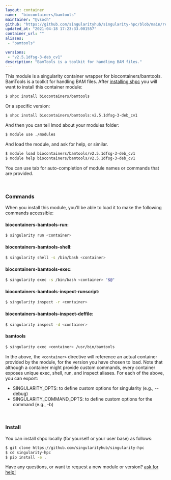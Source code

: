 ```yaml
---
layout: container
name:  "biocontainers/bamtools"
maintainer: "@vsoch"
github: "https://github.com/singularityhub/singularity-hpc/blob/main/registry/biocontainers/bamtools/container.yaml"
updated_at: "2021-04-18 17:23:33.001557"
container_url: ""
aliases:
 - "bamtools"

versions:
 - "v2.5.1dfsg-3-deb_cv1"
description: "BamTools is a toolkit for handling BAM files."
---
```


This module is a singularity container wrapper for biocontainers/bamtools.
BamTools is a toolkit for handling BAM files.
After [installing shpc](#install) you will want to install this container module:

```bash
$ shpc install biocontainers/bamtools
```

Or a specific version:

```bash
$ shpc install biocontainers/bamtools:v2.5.1dfsg-3-deb_cv1
```

And then you can tell lmod about your modules folder:

```bash
$ module use ./modules
```

And load the module, and ask for help, or similar.

```bash
$ module load biocontainers/bamtools/v2.5.1dfsg-3-deb_cv1
$ module help biocontainers/bamtools/v2.5.1dfsg-3-deb_cv1
```

You can use tab for auto-completion of module names or commands that are provided.

<br>

### Commands

When you install this module, you'll be able to load it to make the following commands accessible:

#### biocontainers-bamtools-run:

```bash
$ singularity run <container>
```

#### biocontainers-bamtools-shell:

```bash
$ singularity shell -s /bin/bash <container>
```

#### biocontainers-bamtools-exec:

```bash
$ singularity exec -s /bin/bash <container> "$@"
```

#### biocontainers-bamtools-inspect-runscript:

```bash
$ singularity inspect -r <container>
```

#### biocontainers-bamtools-inspect-deffile:

```bash
$ singularity inspect -d <container>
```


#### bamtools
       
```bash
$ singularity exec <container> /usr/bin/bamtools
```



In the above, the `<container>` directive will reference an actual container provided
by the module, for the version you have chosen to load. Note that although a container
might provide custom commands, every container exposes unique exec, shell, run, and
inspect aliases. For each of the above, you can export:

 - SINGULARITY_OPTS: to define custom options for singularity (e.g., --debug)
 - SINGULARITY_COMMAND_OPTS: to define custom options for the command (e.g., -b)

<br>
  
### Install

You can install shpc locally (for yourself or your user base) as follows:

```bash
$ git clone https://github.com/singularityhub/singularity-hpc
$ cd singularity-hpc
$ pip install -e .
```

Have any questions, or want to request a new module or version? [ask for help!](https://github.com/singularityhub/singularity-hpc/issues)